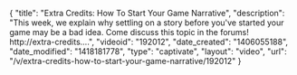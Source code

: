 {
    "title": "Extra Credits: How To Start Your Game Narrative",
    "description": "This week, we explain why settling on a story before you've started your game may be a bad idea. Come discuss this topic in the forums! http:\/\/extra-credits....",
    "videoid": "192012",
    "date_created": "1406055188",
    "date_modified": "1418181778",
    "type": "captivate",
    "layout": "video",
    "url": "\/v\/extra-credits-how-to-start-your-game-narrative\/192012"
}